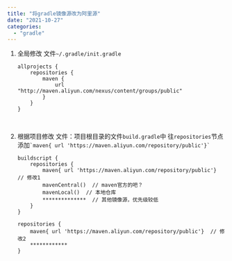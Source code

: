 ```yaml
---
title: "将gradle镜像源改为阿里源"
date: "2021-10-27"
categories: 
  - "gradle"
---
```


1. 全局修改 文件`~/.gradle/init.gradle`
    
    ```
    allprojects {
        repositories {
            maven {
                url "http://maven.aliyun.com/nexus/content/groups/public"
            }
        }
    }
    ```
    
     
2. 根据项目修改 文件：项目根目录的文件`build.gradle`中 往`repositories`节点添加`` `maven{ url 'https://maven.aliyun.com/repository/public'}` ``
    
    ```
    buildscript {
        repositories {
            maven{ url 'https://maven.aliyun.com/repository/public'}  // 修改1
            mavenCentral()  // maven官方的吧？
            mavenLocal()  // 本地仓库
            **************  // 其他镜像源，优先级较低
        }
    }
    
    repositories {
        maven{ url 'https://maven.aliyun.com/repository/public'}  // 修改2
        ************
    }
    ```
